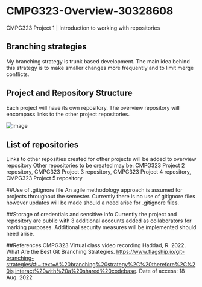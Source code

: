 # CMPG323-Overview-30328608
CMPG323 Project 1 | Introduction to working with repositories


## Branching strategies
My branching strategy is trunk based development. The main idea behind this strategy is to make smaller changes more frequently and to limit merge conflicts.


## Project and Repository Structure
Each project will have its own repository. The overview repository will encompass links to the other project repositories.

![image](https://user-images.githubusercontent.com/111441837/185397070-478a7443-10ab-414c-a199-9631ca17e8fe.png)


## List of repositories
Links to other reposities created for other projects will be added to overview repository
Other repositories to be created may be: CMPG323 Project 2 repository, CMPG323 Project 3 repository, CMPG323 Project 4 repository, CMPG323 Project 5 repository

##Use of .gitignore file
An agile methodology approach is assumed for projects throughout the semester. Currently there is no use of gitignore files however updates will be made should a need arise for .gitignore files.

##Storage of credentials and sensitive info
Currently the project and repository are public with 3 additional accounts added as collaborators for marking purposes. Additional security measures will be implemented should need arise. 

##References
CMPG323 Virtual class video recording
Haddad, R. 2022. What Are the Best Git Branching Strategies. https://www.flagship.io/git-branching-strategies/#:~:text=A%20branching%20strategy%2C%20therefore%2C%20is,interact%20with%20a%20shared%20codebase. Date of access: 18 Aug. 2022
